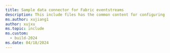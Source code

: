 ```yaml
---
title: Sample data connector for Fabric eventstreams
description: This include files has the common content for configuring sample data connector for Fabric eventstreams and Real-time hub. 
ms.author: xujiang1
author: xujxu 
ms.topic: include
ms.custom:
  - build-2024
ms.date: 04/18/2024
---
```


